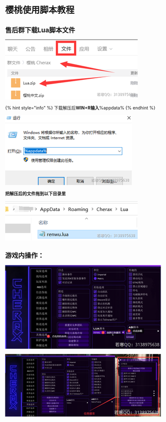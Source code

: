 # 樱桃使用脚本教程

## **售后群下载Lua脚本文件**

![](<../../.gitbook/assets/image (19).png>)

{% hint style="info" %}
下载解压后**WIN+R输入**%appdata%
{% endhint %}

![](<../../.gitbook/assets/image (54).png>)

**把解压后的文件拖到以下目录里**

![](<../../.gitbook/assets/image (8).png>)

## **游戏内操作：**

![](<../../.gitbook/assets/image (64).png>)

![](<../../.gitbook/assets/image (62).png>)
